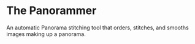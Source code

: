 # The Panorammer  
An automatic Panorama stitching tool that orders, stitches, and smooths images making up a panorama.

